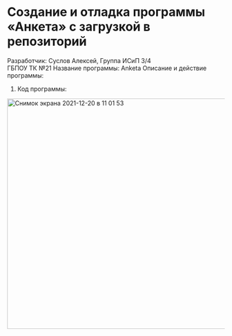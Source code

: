 # Создание и отладка программы «Анкета» с загрузкой в репозиторий
Разработчик: Суслов Алексей, Группа ИСиП 3/4 <br>
ГБПОУ ТК №21
Название программы: Anketa
Описание и действие программы:
1) Код программы:
<img width="532" alt="Снимок экрана 2021-12-20 в 11 01 53" src="https://user-images.githubusercontent.com/92308290/146732848-ab2d3617-5eb5-4ad7-a3fe-82ef6ad4845d.png">
